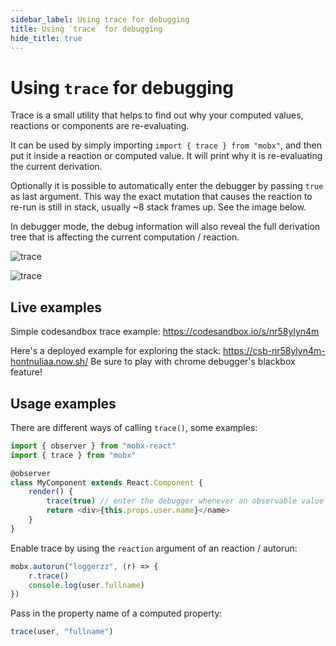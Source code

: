 ```yaml
---
sidebar_label: Using trace for debugging
title: Using `trace` for debugging
hide_title: true
---
```


# Using `trace` for debugging

<script async type="text/javascript" src="//cdn.carbonads.com/carbon.js?serve=CEBD4KQ7&placement=mobxjsorg" id="_carbonads_js"></script>

Trace is a small utility that helps to find out why your computed values, reactions or components are re-evaluating.

It can be used by simply importing `import { trace } from "mobx"`, and then put it inside a reaction or computed value.
It will print why it is re-evaluating the current derivation.

Optionally it is possible to automatically enter the debugger by passing `true` as last argument.
This way the exact mutation that causes the reaction to re-run is still in stack, usually ~8 stack frames up. See the image below.

In debugger mode, the debug information will also reveal the full derivation tree that is affecting the current computation / reaction.

![trace](../assets/trace-tips2.png)

![trace](../assets/trace.gif)

## Live examples

Simple codesandbox trace example: https://codesandbox.io/s/nr58ylyn4m

Here's a deployed example for exploring the stack: https://csb-nr58ylyn4m-hontnuliaa.now.sh/
Be sure to play with chrome debugger's blackbox feature!

## Usage examples

There are different ways of calling `trace()`, some examples:

```javascript
import { observer } from "mobx-react"
import { trace } from "mobx"

@observer
class MyComponent extends React.Component {
    render() {
        trace(true) // enter the debugger whenever an observable value causes this component to re-run
        return <div>{this.props.user.name}</name>
    }
}
```

Enable trace by using the `reaction` argument of an reaction / autorun:

```javascript
mobx.autorun("loggerzz", (r) => {
    r.trace()
    console.log(user.fullname)
})
```

Pass in the property name of a computed property:

```javascript
trace(user, "fullname")
```
